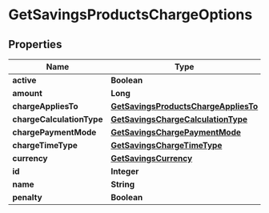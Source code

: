 

# GetSavingsProductsChargeOptions

## Properties

Name | Type | Description | Notes
------------ | ------------- | ------------- | -------------
**active** | **Boolean** |  |  [optional]
**amount** | **Long** |  |  [optional]
**chargeAppliesTo** | [**GetSavingsProductsChargeAppliesTo**](GetSavingsProductsChargeAppliesTo.md) |  |  [optional]
**chargeCalculationType** | [**GetSavingsChargeCalculationType**](GetSavingsChargeCalculationType.md) |  |  [optional]
**chargePaymentMode** | [**GetSavingsChargePaymentMode**](GetSavingsChargePaymentMode.md) |  |  [optional]
**chargeTimeType** | [**GetSavingsChargeTimeType**](GetSavingsChargeTimeType.md) |  |  [optional]
**currency** | [**GetSavingsCurrency**](GetSavingsCurrency.md) |  |  [optional]
**id** | **Integer** |  |  [optional]
**name** | **String** |  |  [optional]
**penalty** | **Boolean** |  |  [optional]



